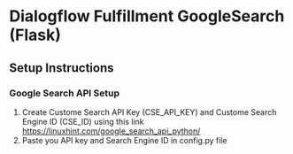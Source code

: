 # Dialogflow Fulfillment GoogleSearch (Flask)

## Setup Instructions

###  Google Search API Setup 
1. Create Custome Search API Key (CSE_API_KEY) and Custome Search Engine ID (CSE_ID) using this link https://linuxhint.com/google_search_api_python/
2. Paste you API key and Search Engine ID in config.py file

